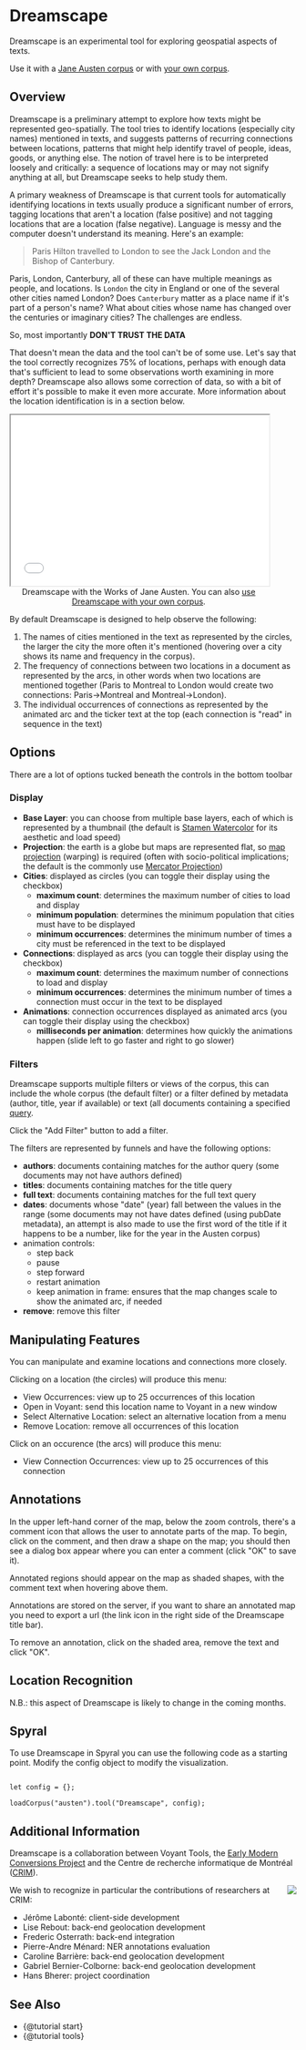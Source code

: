 # Dreamscape

Dreamscape is an experimental tool for exploring geospatial aspects of texts.

Use it with a [Jane Austen corpus](../?view=Dreamscape&corpus=austen) or with [your own corpus](../?view=Dreamscape).

## Overview

Dreamscape is a preliminary attempt to explore how texts might be represented geo-spatially. The tool tries to identify 
locations (especially city names) mentioned in texts, and suggests patterns of recurring connections between locations, 
patterns that might help identify travel of people, ideas, goods, or anything else. The notion of travel here is to be 
interpreted loosely and critically: a sequence of locations may or may not signify anything at all, but Dreamscape 
seeks to help study them.

A primary weakness of Dreamscape is that current tools for automatically identifying locations in texts usually produce 
a significant number of errors, tagging locations that aren't a location (false positive) and not tagging locations 
that are a location (false negative). Language is messy and the computer doesn't understand its meaning. Here's an 
example:

> Paris Hilton travelled to London to see the Jack London and the Bishop of Canterbury.

Paris, London, Canterbury, all of these can have multiple meanings as people, and locations. Is `London` the city in 
England or one of the several other cities named London? Does `Canterbury` matter as a place name if it's part of a 
person's name? What about cities whose name has changed over the centuries or imaginary cities? The challenges are 
endless.

So, most importantly **DON'T TRUST THE DATA**

That doesn't mean the data and the tool can't be of some use. Let's say that the tool correctly recognizes 75% of 
locations, perhaps with enough data that's sufficient to lead to some observations worth examining in more depth? 
Dreamscape also allows some correction of data, so with a bit of effort it's possible to make it even more accurate. 
More information about the location identification is in a section below.

<iframe src="../tool/Dreamscape/?corpus=austen&subtitle=The+Works+of+Jane+Austen" style="width: 90%; height: 300px;"></iframe>
<div style="width: 90%; text-align: center; margin-bottom: 1em;">Dreamscape with the Works of Jane Austen. You can also <a href="../?view=Dreamscape" target="_blank">use Dreamscape with your own corpus</a>.</div>

By default Dreamscape is designed to help observe the following:

1. The names of cities mentioned in the text as represented by the circles, the larger the city the more often it's mentioned (hovering over a city shows its name and frequency in the corpus).
1. The frequency of connections between two locations in a document as represented by the arcs, in other words when two locations are mentioned together (Paris to Montreal to London would create two connections: Paris->Montreal and Montreal->London).
1. The individual occurrences of connections as represented by the animated arc and the ticker text at the top (each connection is "read" in sequence in the text)

## Options

There are a lot of options tucked beneath the controls in the bottom toolbar

### Display

* **Base Layer**: you can choose from multiple base layers, each of which is represented by a thumbnail (the default is [Stamen Watercolor](http://maps.stamen.com/watercolor/) for its aesthetic and load speed)
* **Projection**: the earth is a globe but maps are represented flat, so [map projection](https://en.wikipedia.org/wiki/Map_projection) (warping) is required (often with socio-political implications; the default is the commonly use [Mercator Projection](https://en.wikipedia.org/wiki/Mercator_projection))
* **Cities**: displayed as circles (you can toggle their display using the checkbox)
  * **maximum count**: determines the maximum number of cities to load and display
  * **minimum population**: determines the minimum population that cities must have to be displayed
  * **minimum occurrences**: determines the minimum number of times a city must be referenced in the text to be displayed
* **Connections**: displayed as arcs (you can toggle their display using the checkbox)
  * **maximum count**: determines the maximum number of connections to load and display
  * **minimum occurrences**: determines the minimum number of times a connection must occur in the text to be displayed
* **Animations**: connection occurrences displayed as animated arcs (you can toggle their display using the checkbox)
  * **milliseconds per animation**: determines how quickly the animations happen (slide left to go faster and right to go slower)

### Filters

Dreamscape supports multiple filters or views of the corpus, this can include the whole corpus (the default filter) or a filter defined by metadata (author, title, year if available) or text (all documents containing a specified [query]((#!/guide/search)).

Click the "Add Filter" button to add a filter.

The filters are represented by funnels and have the following options:

* **authors**: documents containing matches for the author query (some documents may not have authors defined)
* **titles**: documents containing matches for the title query 
* **full text**: documents containing matches for the full text query
* **dates**: documents whose "date" (year) fall between the values in the range (some documents may not have dates defined (using pubDate metadata), an attempt is also made to use the first word of the title if it happens to be a number, like for the year in the Austen corpus)
* animation controls:
  * step back
  * pause
  * step forward
  * restart animation
  * keep animation in frame: ensures that the map changes scale to show the animated arc, if needed
* **remove**: remove this filter

## Manipulating Features

You can manipulate and examine locations and connections more closely.

Clicking on a location (the circles) will produce this menu:

* View Occurrences: view up to 25 occurrences of this location
* Open in Voyant: send this location name to Voyant in a new window
* Select Alternative Location: select an alternative location from a menu
* Remove Location: remove all occurrences of this location

Click on an occurence (the arcs) will produce this menu:

* View Connection Occurrences: view up to 25 occurrences of this connection

## Annotations

In the upper left-hand corner of the map, below the zoom controls, there's a comment icon that allows the user to 
annotate parts of the map. To begin, click on the comment, and then draw a shape on the map; you should then see a 
dialog box appear where you can enter a comment (click "OK" to save it).

Annotated regions should appear on the map as shaded shapes, with the comment text when hovering above them.

Annotations are stored on the server, if you want to share an annotated map you need to export a url 
(the link icon in the right side of the Dreamscape title bar).

To remove an annotation, click on the shaded area, remove the text and click "OK".

## Location Recognition

N.B.: this aspect of Dreamscape is likely to change in the coming months.

## Spyral

To use Dreamscape in Spyral you can use the following code as a starting point. Modify the config object to modify 
the visualization.

```

let config = {};

loadCorpus("austen").tool("Dreamscape", config);

```

## Additional Information

Dreamscape is a collaboration between Voyant Tools, the [Early Modern Conversions Project](http://earlymodernconversions.com/) 
and the Centre de recherche informatique de Montréal ([CRIM](https://www.crim.ca)).

<img src="guides/dreamscape/crim.png" style="float: right; max-width: 150px;">We wish to recognize in particular the 
contributions of researchers at CRIM:

* Jérôme Labonté: client-side development
* Lise Rebout: back-end geolocation development 
* Frederic Osterrath: back-end integration
* Pierre-Andre Ménard: NER annotations evaluation
* Caroline Barrière: back-end geolocation development 
* Gabriel Bernier-Colborne: back-end geolocation development 
* Hans Bherer: project coordination


## See Also
- {@tutorial start}
- {@tutorial tools}
